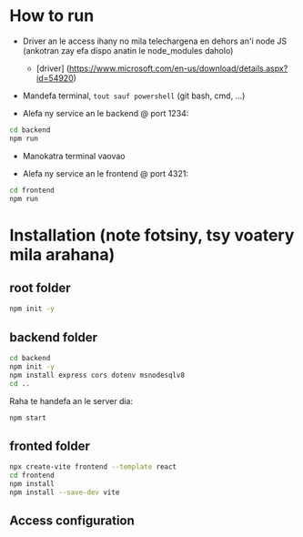 # How to run
- Driver an le access ihany no mila telechargena en dehors an'i node JS (ankotran zay efa dispo anatin le node_modules daholo) 
    - [driver] (https://www.microsoft.com/en-us/download/details.aspx?id=54920)

- Mandefa terminal, `tout sauf powershell` (git bash, cmd, ...)

- Alefa ny service an le backend @ port 1234:
```bash
cd backend
npm run
```
- Manokatra terminal vaovao 

- Alefa ny service an le frontend @ port 4321:
```bash
cd frontend
npm run
```

# Installation (note fotsiny, tsy voatery mila arahana)
## root folder
```bash
npm init -y
```

## backend folder
```bash
cd backend
npm init -y
npm install express cors dotenv msnodesqlv8 
cd ..
```

Raha te handefa an le server dia:
```bash
npm start
```

## fronted folder
```bash
npx create-vite frontend --template react
cd frontend
npm install
npm install --save-dev vite
```

## Access configuration
